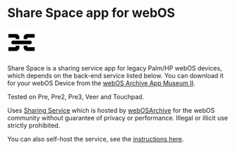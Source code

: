 # Share Space app for webOS

![Share Space Icon](icon.png)

Share Space is a sharing service app for legacy Palm/HP webOS devices, which depends on the back-end service listed below.
You can download it for your webOS Device from the [webOS Archive App Museum II](appcatalog.webosarchive.org).

Tested on Pre, Pre2, Pre3, Veer and Touchpad.

Uses [Sharing Service](https://github.com/webosarchive/sharing-service) which is hosted by [webOSArchive](http://www.webosarchive.org) for the webOS community without guarantee of privacy or performance. Illegal or illicit use strictly prohibited. 

You can also self-host the service, see the [instructions here](https://github.com/webosarchive/sharing-service/blob/main/README.md).
